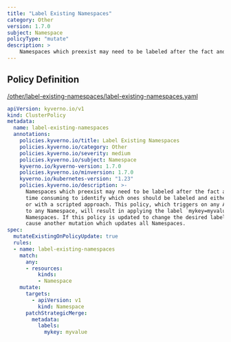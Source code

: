 ```yaml
---
title: "Label Existing Namespaces"
category: Other
version: 1.7.0
subject: Namespace
policyType: "mutate"
description: >
    Namespaces which preexist may need to be labeled after the fact and it is time consuming to identify which ones should be labeled and either doing so manually or with a scripted approach. This policy, which triggers on any AdmissionReview request to any Namespace, will result in applying the label `mykey=myvalue` to all existing Namespaces. If this policy is updated to change the desired label key or value, it will cause another mutation which updates all Namespaces.
---
```


## Policy Definition
<a href="https://github.com/kyverno/policies/raw/main//other/label-existing-namespaces/label-existing-namespaces.yaml" target="-blank">/other/label-existing-namespaces/label-existing-namespaces.yaml</a>

```yaml
apiVersion: kyverno.io/v1
kind: ClusterPolicy
metadata:
  name: label-existing-namespaces
  annotations:
    policies.kyverno.io/title: Label Existing Namespaces
    policies.kyverno.io/category: Other
    policies.kyverno.io/severity: medium
    policies.kyverno.io/subject: Namespace
    kyverno.io/kyverno-version: 1.7.0
    policies.kyverno.io/minversion: 1.7.0
    kyverno.io/kubernetes-version: "1.23"
    policies.kyverno.io/description: >-
      Namespaces which preexist may need to be labeled after the fact and it is
      time consuming to identify which ones should be labeled and either doing so manually
      or with a scripted approach. This policy, which triggers on any AdmissionReview request
      to any Namespace, will result in applying the label `mykey=myvalue` to all existing
      Namespaces. If this policy is updated to change the desired label key or value, it will
      cause another mutation which updates all Namespaces.
spec:
  mutateExistingOnPolicyUpdate: true
  rules:
  - name: label-existing-namespaces
    match:
      any:
      - resources:
          kinds:
          - Namespace
    mutate:
      targets:
        - apiVersion: v1
          kind: Namespace
      patchStrategicMerge:
        metadata:
          labels:
            mykey: myvalue

```
